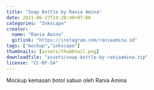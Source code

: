 ```yaml
---
title: "Soap Bottle by Rania Amina"
date: 2021-06-27T14:28:48+07:00
categories: "Inkscape"
creator: 
  name: "Rania Amina"
  gitlink: "https://instagram.com/raniaamina.id"
tags: ["mockup","inkscape"]
thumbnails: [assets/thumbnail.png]
downloadfile: "assets/soap-bottle-by-raniaamina.zip"
license: "CC-BY-SA"
---
```

Mockup kemasan botol sabun oleh Rania Amina 